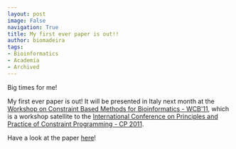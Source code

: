 ```yaml
---
layout: post
image: False
navigation: True
title: My first ever paper is out!!
author: biomadeira
tags:
- Bioinformatics
- Academia
- Archived
---
```


Big times for me! 

My first ever paper is out! It will be presented in Italy next month at the
[Workshop on Constraint Based Methods for Bioinformatics - WCB'11](http://www.dmi.unipg.it/WCB11/), which is a 
workshop satellite to the [International Conference on Principles and Practice of Constraint Programming - CP 2011](http://www.dmi.unipg.it/cp2011/).
  
Have a look at the paper [here](http://www.dmi.unipg.it/WCB11/wcb11proc.pdf)!
